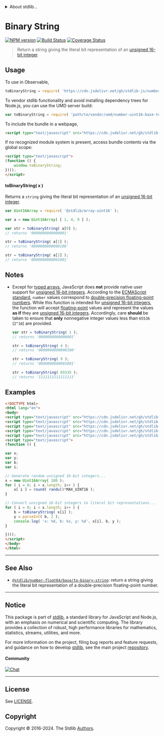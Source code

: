 <!--

@license Apache-2.0

Copyright (c) 2018 The Stdlib Authors.

Licensed under the Apache License, Version 2.0 (the "License");
you may not use this file except in compliance with the License.
You may obtain a copy of the License at

   http://www.apache.org/licenses/LICENSE-2.0

Unless required by applicable law or agreed to in writing, software
distributed under the License is distributed on an "AS IS" BASIS,
WITHOUT WARRANTIES OR CONDITIONS OF ANY KIND, either express or implied.
See the License for the specific language governing permissions and
limitations under the License.

-->


<details>
  <summary>
    About stdlib...
  </summary>
  <p>We believe in a future in which the web is a preferred environment for numerical computation. To help realize this future, we've built stdlib. stdlib is a standard library, with an emphasis on numerical and scientific computation, written in JavaScript (and C) for execution in browsers and in Node.js.</p>
  <p>The library is fully decomposable, being architected in such a way that you can swap out and mix and match APIs and functionality to cater to your exact preferences and use cases.</p>
  <p>When you use stdlib, you can be absolutely certain that you are using the most thorough, rigorous, well-written, studied, documented, tested, measured, and high-quality code out there.</p>
  <p>To join us in bringing numerical computing to the web, get started by checking us out on <a href="https://github.com/stdlib-js/stdlib">GitHub</a>, and please consider <a href="https://opencollective.com/stdlib">financially supporting stdlib</a>. We greatly appreciate your continued support!</p>
</details>

# Binary String

[![NPM version][npm-image]][npm-url] [![Build Status][test-image]][test-url] [![Coverage Status][coverage-image]][coverage-url] <!-- [![dependencies][dependencies-image]][dependencies-url] -->

> Return a string giving the literal bit representation of an [unsigned 16-bit integer][integer].



<section class="usage">

## Usage

To use in Observable,

```javascript
toBinaryString = require( 'https://cdn.jsdelivr.net/gh/stdlib-js/number-uint16-base-to-binary-string@v0.2.2-umd/browser.js' )
```

To vendor stdlib functionality and avoid installing dependency trees for Node.js, you can use the UMD server build:

```javascript
var toBinaryString = require( 'path/to/vendor/umd/number-uint16-base-to-binary-string/index.js' )
```

To include the bundle in a webpage,

```html
<script type="text/javascript" src="https://cdn.jsdelivr.net/gh/stdlib-js/number-uint16-base-to-binary-string@v0.2.2-umd/browser.js"></script>
```

If no recognized module system is present, access bundle contents via the global scope:

```html
<script type="text/javascript">
(function () {
    window.toBinaryString;
})();
</script>
```

#### toBinaryString( x )

Returns a `string` giving the literal bit representation of an [unsigned 16-bit integer][integer].

```javascript
var Uint16Array = require( '@stdlib/array-uint16' );

var a = new Uint16Array( [ 1, 4, 9 ] );

var str = toBinaryString( a[0] );
// returns '0000000000000001'

str = toBinaryString( a[1] );
// returns '0000000000000100'

str = toBinaryString( a[2] );
// returns '0000000000001001'
```

</section>

<!-- /.usage -->

<section class="notes">

## Notes

-   Except for [typed arrays][typed-arrays], JavaScript does **not** provide native user support for [unsigned 16-bit integers][integer]. According to the [ECMAScript standard][ecma-262], `number` values correspond to [double-precision floating-point numbers][ieee754]. While this function is intended for [unsigned 16-bit integers][integer], the function will accept [floating-point][ieee754] values and represent the values **as if** they are [unsigned 16-bit integers][integer]. Accordingly, care **should** be taken to ensure that **only** nonnegative integer values less than `65536` (`2^16`) are provided.

    ```javascript
    var str = toBinaryString( 1 );
    // returns '0000000000000001'

    str = toBinaryString( 4 );
    // returns '0000000000000100'

    str = toBinaryString( 9 );
    // returns '0000000000001001'

    str = toBinaryString( 65535 );
    // returns '1111111111111111'
    ```

</section>

<!-- /.notes -->

<section class="examples">

## Examples

<!-- eslint no-undef: "error" -->

```html
<!DOCTYPE html>
<html lang="en">
<body>
<script type="text/javascript" src="https://cdn.jsdelivr.net/gh/stdlib-js/random-base-randu@umd/browser.js"></script>
<script type="text/javascript" src="https://cdn.jsdelivr.net/gh/stdlib-js/math-base-special-round@umd/browser.js"></script>
<script type="text/javascript" src="https://cdn.jsdelivr.net/gh/stdlib-js/array-uint16@umd/browser.js"></script>
<script type="text/javascript" src="https://cdn.jsdelivr.net/gh/stdlib-js/constants-uint16-max@umd/browser.js"></script>
<script type="text/javascript" src="https://cdn.jsdelivr.net/gh/stdlib-js/number-uint16-base-to-binary-string@v0.2.2-umd/browser.js"></script>
<script type="text/javascript">
(function () {

var x;
var y;
var b;
var i;

// Generate random unsigned 16-bit integers...
x = new Uint16Array( 100 );
for ( i = 0; i < x.length; i++ ) {
    x[ i ] = round( randu()*MAX_UINT16 );
}

// Convert unsigned 16-bit integers to literal bit representations...
for ( i = 0; i < x.length; i++ ) {
    b = toBinaryString( x[i] );
    y = parseInt( b, 2 );
    console.log( 'x: %d, b: %s, y: %d', x[i], b, y );
}

})();
</script>
</body>
</html>
```

</section>

<!-- /.examples -->

<!-- Section for related `stdlib` packages. Do not manually edit this section, as it is automatically populated. -->

<section class="related">

* * *

## See Also

-   <span class="package-name">[`@stdlib/number-float64/base/to-binary-string`][@stdlib/number/float64/base/to-binary-string]</span><span class="delimiter">: </span><span class="description">return a string giving the literal bit representation of a double-precision floating-point number.</span>

</section>

<!-- /.related -->

<!-- Section for all links. Make sure to keep an empty line after the `section` element and another before the `/section` close. -->


<section class="main-repo" >

* * *

## Notice

This package is part of [stdlib][stdlib], a standard library for JavaScript and Node.js, with an emphasis on numerical and scientific computing. The library provides a collection of robust, high performance libraries for mathematics, statistics, streams, utilities, and more.

For more information on the project, filing bug reports and feature requests, and guidance on how to develop [stdlib][stdlib], see the main project [repository][stdlib].

#### Community

[![Chat][chat-image]][chat-url]

---

## License

See [LICENSE][stdlib-license].


## Copyright

Copyright &copy; 2016-2024. The Stdlib [Authors][stdlib-authors].

</section>

<!-- /.stdlib -->

<!-- Section for all links. Make sure to keep an empty line after the `section` element and another before the `/section` close. -->

<section class="links">

[npm-image]: http://img.shields.io/npm/v/@stdlib/number-uint16-base-to-binary-string.svg
[npm-url]: https://npmjs.org/package/@stdlib/number-uint16-base-to-binary-string

[test-image]: https://github.com/stdlib-js/number-uint16-base-to-binary-string/actions/workflows/test.yml/badge.svg?branch=v0.2.2
[test-url]: https://github.com/stdlib-js/number-uint16-base-to-binary-string/actions/workflows/test.yml?query=branch:v0.2.2

[coverage-image]: https://img.shields.io/codecov/c/github/stdlib-js/number-uint16-base-to-binary-string/main.svg
[coverage-url]: https://codecov.io/github/stdlib-js/number-uint16-base-to-binary-string?branch=main

<!--

[dependencies-image]: https://img.shields.io/david/stdlib-js/number-uint16-base-to-binary-string.svg
[dependencies-url]: https://david-dm.org/stdlib-js/number-uint16-base-to-binary-string/main

-->

[chat-image]: https://img.shields.io/gitter/room/stdlib-js/stdlib.svg
[chat-url]: https://app.gitter.im/#/room/#stdlib-js_stdlib:gitter.im

[stdlib]: https://github.com/stdlib-js/stdlib

[stdlib-authors]: https://github.com/stdlib-js/stdlib/graphs/contributors

[umd]: https://github.com/umdjs/umd
[es-module]: https://developer.mozilla.org/en-US/docs/Web/JavaScript/Guide/Modules

[deno-url]: https://github.com/stdlib-js/number-uint16-base-to-binary-string/tree/deno
[deno-readme]: https://github.com/stdlib-js/number-uint16-base-to-binary-string/blob/deno/README.md
[umd-url]: https://github.com/stdlib-js/number-uint16-base-to-binary-string/tree/umd
[umd-readme]: https://github.com/stdlib-js/number-uint16-base-to-binary-string/blob/umd/README.md
[esm-url]: https://github.com/stdlib-js/number-uint16-base-to-binary-string/tree/esm
[esm-readme]: https://github.com/stdlib-js/number-uint16-base-to-binary-string/blob/esm/README.md
[branches-url]: https://github.com/stdlib-js/number-uint16-base-to-binary-string/blob/main/branches.md

[stdlib-license]: https://raw.githubusercontent.com/stdlib-js/number-uint16-base-to-binary-string/main/LICENSE

[integer]: https://en.wikipedia.org/wiki/Integer_%28computer_science%29

[typed-arrays]: https://developer.mozilla.org/en-US/docs/Web/JavaScript/Typed_arrays

[ecma-262]: http://www.ecma-international.org/ecma-262/5.1/#sec-4.3.19

[ieee754]: https://en.wikipedia.org/wiki/IEEE_754-1985

<!-- <related-links> -->

[@stdlib/number/float64/base/to-binary-string]: https://github.com/stdlib-js/number-float64-base-to-binary-string/tree/umd

<!-- </related-links> -->

</section>

<!-- /.links -->
